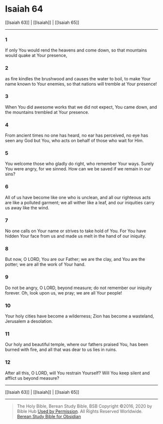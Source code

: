 # Isaiah 64

[[Isaiah 63]] | [[Isaiah]] | [[Isaiah 65]]

---

### 1
If only You would rend the heavens and come down, so that mountains would quake at Your presence,

### 2
as fire kindles the brushwood and causes the water to boil, to make Your name known to Your enemies, so that nations will tremble at Your presence!

### 3
When You did awesome works that we did not expect, You came down, and the mountains trembled at Your presence.

### 4
From ancient times no one has heard, no ear has perceived, no eye has seen any God but You, who acts on behalf of those who wait for Him.

### 5
You welcome those who gladly do right, who remember Your ways. Surely You were angry, for we sinned. How can we be saved if we remain in our sins?

### 6
All of us have become like one who is unclean, and all our righteous acts are like a polluted garment; we all wither like a leaf, and our iniquities carry us away like the wind.

### 7
No one calls on Your name or strives to take hold of You. For You have hidden Your face from us and made us melt in the hand of our iniquity.

### 8
But now, O LORD, You are our Father; we are the clay, and You are the potter; we are all the work of Your hand.

### 9
Do not be angry, O LORD, beyond measure; do not remember our iniquity forever. Oh, look upon us, we pray; we are all Your people!

### 10
Your holy cities have become a wilderness; Zion has become a wasteland, Jerusalem a desolation.

### 11
Our holy and beautiful temple, where our fathers praised You, has been burned with fire, and all that was dear to us lies in ruins.

### 12
After all this, O LORD, will You restrain Yourself? Will You keep silent and afflict us beyond measure?

---

[[Isaiah 63]] | [[Isaiah]] | [[Isaiah 65]]

---

> The Holy Bible, Berean Study Bible, BSB
> Copyright &copy;2016, 2020 by Bible Hub
> [Used by Permission](https://berean.bible/terms.htm). All Rights Reserved Worldwide.
> [Berean Study Bible for Obsidian](https://github.com/gapmiss/berean-study-bible-for-obsidian)

